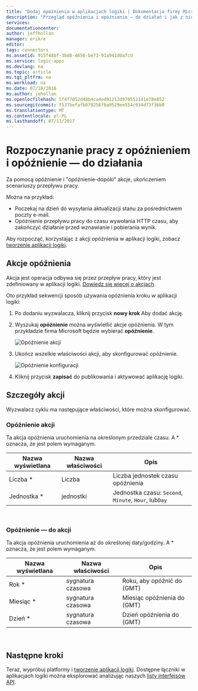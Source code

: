 ```yaml
---
title: "Dodaj opóźnienia w aplikacjach logiki | Dokumentacja firmy Microsoft"
description: "Przegląd opóźnienia i opóźnienie — do działań i jak z nich korzystać z aplikacji logiki platformy Azure."
services: 
documentationcenter: 
author: jeffhollan
manager: erikre
editor: 
tags: connectors
ms.assetid: 915f48bf-3bd8-4656-be73-91a941d0afcd
ms.service: logic-apps
ms.devlang: na
ms.topic: article
ms.tgt_pltfrm: na
ms.workload: na
ms.date: 07/18/2016
ms.author: jehollan
ms.openlocfilehash: 5f4f7052d48b4ca4ed91212d970551141e78e852
ms.sourcegitcommit: f537befafb079256fba0529ee554c034d73f36b0
ms.translationtype: MT
ms.contentlocale: pl-PL
ms.lasthandoff: 07/11/2017
---
```

# <a name="get-started-with-the-delay-and-delay-until-actions"></a>Rozpoczynanie pracy z opóźnieniem i opóźnienie — do działania
Za pomocą opóźnienie i "opóźnienie-dopóki" akcje, ukończeniem scenariuszy przepływu pracy.

Można na przykład:

* Poczekaj na dzień do wysyłania aktualizacji stanu za pośrednictwem poczty e-mail.
* Opóźnienie przepływu pracy do czasu wywołania HTTP czasu, aby zakończyć działanie przed wznawianie i pobierania wynik.

Aby rozpocząć, korzystając z akcji opóźnienia w aplikacji logiki, zobacz [tworzenie aplikacji logiki](../logic-apps/logic-apps-create-a-logic-app.md).

## <a name="use-the-delay-actions"></a>Akcje opóźnienia
Akcja jest operacja odbywa się przez przepływ pracy, który jest zdefiniowany w aplikacji logiki. [Dowiedz się więcej o akcjach](connectors-overview.md).

Oto przykład sekwencji sposób używania opóźnienia kroku w aplikacji logiki:

1. Po dodaniu wyzwalacza, kliknij przycisk **nowy krok** Aby dodać akcję.
2. Wyszukaj **opóźnienie** można wyświetlić akcje opóźnienia. W tym przykładzie firma Microsoft będzie wybierać **opóźnienie**.
   
    ![Opóźnienie akcji](./media/connectors-native-delay/using-action-1.png)
3. Ukończ wszelkie właściwości akcji, aby skonfigurować opóźnienie.
   
    ![Opóźnienie konfiguracji](./media/connectors-native-delay/using-action-2.png)
4. Kliknij przycisk **zapisać** do publikowania i aktywować aplikację logiki.

## <a name="action-details"></a>Szczegóły akcji
Wyzwalacz cyklu ma następujące właściwości, które można skonfigurować.

### <a name="delay-action"></a>Opóźnienie akcji
Ta akcja opóźnienia uruchomienia na określonym przedziale czasu.
A * oznacza, że jest polem wymaganym.

| Nazwa wyświetlana | Nazwa właściwości | Opis |
| --- | --- | --- |
| Liczba * |Liczba |Liczba jednostek czasu opóźnienia |
| Jednostka * |jednostki |Jednostka czasu: `Second`, `Minute`, `Hour`, lub`Day` |

<br>

### <a name="delay-until-action"></a>Opóźnienie — do akcji
Ta akcja opóźnienia uruchomienia aż do określonej daty/godziny.
A * oznacza, że jest polem wymaganym.

| Nazwa wyświetlana | Nazwa właściwości | Opis |
| --- | --- | --- |
| Rok * |sygnatura czasowa |Roku, aby opóźnić do (GMT) |
| Miesiąc * |sygnatura czasowa |Miesiąc opóźnienia do (GMT) |
| Dzień * |sygnatura czasowa |Dzień opóźnienia do (GMT) |

<br>

## <a name="next-steps"></a>Następne kroki
Teraz, wypróbuj platformy i [tworzenie aplikacji logiki](../logic-apps/logic-apps-create-a-logic-app.md). Dostępne łączniki w aplikacjach logiki można eksplorować analizując naszych [listy interfejsów API](apis-list.md).

